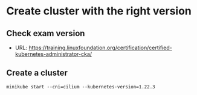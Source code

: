
# Create cluster with the right version
## Check exam version
- URL: https://training.linuxfoundation.org/certification/certified-kubernetes-administrator-cka/
## Create a cluster
```
minikube start --cni=cilium --kubernetes-version=1.22.3
```

